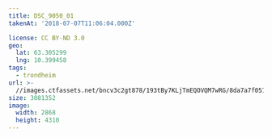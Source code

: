 ```yaml
---
title: DSC_9050_01
takenAt: '2018-07-07T11:06:04.000Z'

license: CC BY-ND 3.0
geo:
  lat: 63.305299
  lng: 10.399458
tags:
  - trondheim
url: >-
  //images.ctfassets.net/bncv3c2gt878/193tBy7KLjTmEQOVQM7wRG/8da7a7f051d5f00f7e061a68a865261a/dsc_9050_01_43263097251_o
size: 3081352
image:
  width: 2868
  height: 4310
---
```


